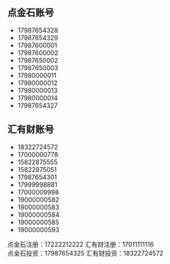## 点金石账号
- 17987654328
- 17987654329
- 17987600001
- 17987600002
- 17987650002
- 17987650003
- 17980000011
- 17980000012
- 17980000013
- 17980000014
- 17987654327

## 汇有财账号
- 18322724572
- 17000000778
- 15822875555
- 15822875051
- 17987654301
- 17999998881
- 17000009998
- 19000000582
- 19000000583
- 19000000584
- 19000000585
- 19000000593



点金石注册：17222212222
汇有财注册：17011111116   
点金石投资：17987654325
汇有财投资：18322724572

